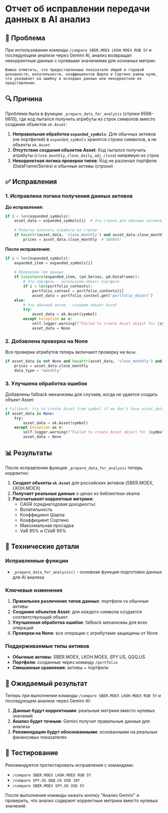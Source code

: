 # Отчет об исправлении передачи данных в AI анализ

## 🐛 Проблема

При использовании команды `/compare SBER.MOEX LKOH.MOEX RUB 5Y` и последующем анализе через Gemini AI, анализ возвращал некорректные данные с нулевыми значениями для основных метрик:

```
Важно отметить, что предоставленные показатели общей и годовой доходности, волатильности, коэффициентов Шарпа и Сортино равны нулю, что указывает на ошибку в исходных данных или некорректное их представление.
```

## 🔍 Причина

Проблема была в функции `_prepare_data_for_analysis` (строки 6568-6810), где код пытался получить атрибуты из строк символов вместо создания объектов `ok.Asset`:

1. **Неправильная обработка `expanded_symbols`**: Для обычных активов (не портфелей) в `expanded_symbols` хранятся строки символов, а не объекты `ok.Asset`
2. **Отсутствие создания объектов Asset**: Код пытался получить атрибуты (`close_monthly`, `close_daily`, `adj_close`) напрямую из строк
3. **Некорректная логика проверки типов**: Код не различал портфели (DataFrame/Series) и обычные активы (строки)

## ✅ Исправления

### 1. Исправлена логика получения данных активов

**До исправления:**
```python
if i < len(expanded_symbols):
    asset_data = expanded_symbols[i]  # Это строка для обычных активов!
    
    # Попытка получить атрибуты из строки
    if hasattr(asset_data, 'close_monthly') and asset_data.close_monthly is not None:
        prices = asset_data.close_monthly  # ОШИБКА!
```

**После исправления:**
```python
if i < len(expanded_symbols):
    expanded_item = expanded_symbols[i]
    
    # Проверяем тип данных
    if isinstance(expanded_item, (pd.Series, pd.DataFrame)):
        # Это портфель - используем объект портфеля
        if i < len(portfolio_contexts):
            portfolio_context = portfolio_contexts[i]
            asset_data = portfolio_context.get('portfolio_object')
    else:
        # Это обычный актив - создаем объект Asset
        try:
            asset_data = ok.Asset(symbol)
        except Exception as e:
            self.logger.warning(f"Failed to create Asset object for {symbol}: {e}")
            asset_data = None
```

### 2. Добавлена проверка на None

Все проверки атрибутов теперь включают проверку на `None`:

```python
if asset_data is not None and hasattr(asset_data, 'close_monthly') and asset_data.close_monthly is not None:
    prices = asset_data.close_monthly
    data_type = "monthly"
```

### 3. Улучшена обработка ошибок

Добавлены fallback механизмы для случаев, когда не удается создать объект Asset:

```python
# Fallback: try to create Asset from symbol if we don't have asset_data
if asset_data is None:
    try:
        asset_data = ok.Asset(symbol)
    except Exception as e:
        self.logger.warning(f"Failed to create Asset object for {symbol}: {e}")
        asset_data = None
```

## 📊 Результаты

После исправления функция `_prepare_data_for_analysis` теперь корректно:

1. **Создает объекты `ok.Asset`** для российских активов (SBER.MOEX, LKOH.MOEX)
2. **Получает реальные данные** о ценах из библиотеки okama
3. **Рассчитывает корректные метрики**:
   - CAGR (среднегодовая доходность)
   - Волатильность
   - Коэффициент Шарпа
   - Коэффициент Сортино
   - Максимальная просадка
   - VaR 95% и CVaR 95%

## 🔧 Технические детали

### Исправленные функции
- `_prepare_data_for_analysis()` - основная функция подготовки данных для AI анализа

### Ключевые изменения
1. **Правильное различение типов данных**: портфели vs обычные активы
2. **Создание объектов Asset**: для каждого символа создается соответствующий объект
3. **Улучшенная обработка ошибок**: fallback механизмы для всех операций
4. **Проверки на None**: все операции с атрибутами защищены от None

### Поддерживаемые типы активов
- **Обычные активы**: SBER.MOEX, LKOH.MOEX, SPY.US, QQQ.US
- **Портфели**: созданные через команду `/portfolio`
- **Смешанные сравнения**: активы + портфели

## 🎯 Ожидаемый результат

Теперь при выполнении команды `/compare SBER.MOEX LKOH.MOEX RUB 5Y` и последующем анализе через Gemini AI:

1. **Данные будут корректными**: реальные метрики вместо нулевых значений
2. **Анализ будет точным**: Gemini получит правильные данные для анализа
3. **Рекомендации будут обоснованными**: основанными на реальных финансовых показателях

## 📝 Тестирование

Рекомендуется протестировать исправления с командами:
- `/compare SBER.MOEX LKOH.MOEX RUB 5Y`
- `/compare SPY.US QQQ.US USD 10Y`
- `/compare SBER.MOEX SPY.US USD 5Y`

После выполнения команды нажать кнопку "Анализ Gemini" и проверить, что анализ содержит корректные метрики вместо нулевых значений.
